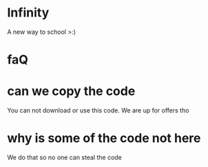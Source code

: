 # Infinity
A new way to school >:)
# faQ
# can we copy the code
You can not download or use this code. We are up for offers tho
# why is some of the code not here
We do that so no one can steal the code
